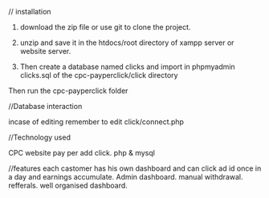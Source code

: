 // installation
1. download the zip file or use git to clone the project.
2. unzip and save it in the htdocs/root directory of xampp server or website server.

3. Then create a database named clicks and import in phpmyadmin clicks.sql of the cpc-payperclick/click directory

Then  run the cpc-payperclick folder

//Database interaction

incase of editing remember to edit click/connect.php


//Technology used

CPC website pay per add click. php & mysql 

//features
each castomer has his own dashboard and can click ad id once in a day and earnings accumulate.
Admin dashboard.
manual withdrawal.
refferals.
well organised dashboard.
